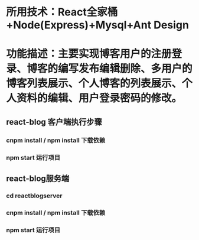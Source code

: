 # 所用技术：React全家桶+Node(Express)+Mysql+Ant Design
# 功能描述：主要实现博客用户的注册登录、博客的编写发布编辑删除、多用户的博客列表展示、个人博客的列表展示、个人资料的编辑、用户登录密码的修改。
## react-blog 客户端执行步骤
### cnpm install / npm install 下载依赖
### npm start 运行项目

## react-blog服务端
### cd reactblogserver
### cnpm install / npm install 下载依赖
### npm start 运行项目
